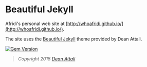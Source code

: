 # Beautiful Jekyll
Afridi's personal web site at [http://whoafridi.github.io/](http://whoafridi.github.io/).

The site uses the [Beautiful Jekyll](http://deanattali.com/beautiful-jekyll) theme provided by Dean Attali.

[![Gem Version](https://badge.fury.io/rb/beautiful-jekyll-theme.svg)](https://badge.fury.io/rb/beautiful-jekyll-theme)

> *Copyright 2018 [Dean Attali](https://deanattali.com)*


